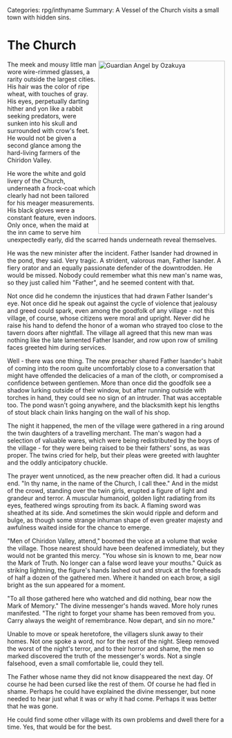 Categories: rpg/inthyname
Summary: A Vessel of the Church visits a small town with hidden sins.

# The Church

<img src="/attachments/art/guardian_angel_by_ozakuya-d2ybq9w.jpg" align="right" alt="Guardian Angel by Ozakuya" title="Guardian Angel by Ozakuya" class="hide-from-small" width="293" height="400" />

The meek and mousy little man wore wire-rimmed glasses, a rarity outside the largest cities.
His hair was the color of ripe wheat, with touches of gray.
His eyes, perpetually darting hither and yon like a rabbit seeking predators, were sunken into his skull and surrounded with crow's feet.
He would not be given a second glance among the hard-living farmers of the Chiridon Valley.

He wore the white and gold livery of the Church, underneath a frock-coat which clearly had not been tailored for his meager measurements.
His black gloves were a constant feature, even indoors.
Only once, when the maid at the inn came to serve him unexpectedly early, did the scarred hands underneath reveal themselves.

He was the new minister after the incident. Father Isander had drowned in the pond, they said. Very tragic.
A strident, valorous man, Father Isander. A fiery orator and an equally passionate defender of the downtrodden.
He would be missed. Nobody could remember what this new man's name was, so they just called him "Father", and he seemed content with that.

Not once did he condemn the injustices that had drawn Father Isander's eye.
Not once did he speak out against the cycle of violence that jealousy and greed could spark, even among the goodfolk
of any village - not this village, of course, whose citizens were moral and upright.
Never did he raise his hand to defend the honor of a woman who strayed too close to the tavern doors after nightfall.
The village all agreed that this new man was nothing like the late lamented Father Isander,
and row upon row of smiling faces greeted him during services.

Well - there was one thing.
The new preacher shared Father Isander's habit of coming into the room quite uncomfortably close to a conversation
that might have offended the delicacies of a man of the cloth, or compromised a confidence between gentlemen.
More than once did the goodfolk see a shadow lurking outside of their window, but after running outside with torches in hand,
they could see no sign of an intruder. That was acceptable too.
The pond wasn't going anywhere, and the blacksmith kept his lengths of stout black chain links hanging on the wall of his shop.

The night it happened, the men of the village were gathered in a ring around the twin daughters of a travelling merchant.
The man's wagon had a selection of valuable wares, which were being redistributed by the boys of the village - for they were being raised
to be their fathers' sons, as was proper.
The twins cried for help, but their pleas were greeted with laughter and the oddly anticipatory chuckle.

The prayer went unnoticed, as the new preacher often did. It had a curious end. "In thy name, in the name of the Church, I call thee."
And in the midst of the crowd, standing over the twin girls, erupted a figure of light and grandeur and terror.
A muscular humanoid, golden light radiating from its eyes, feathered wings sprouting from its back.
A flaming sword was sheathed at its side.
And sometimes the skin would ripple and deform and bulge, as though some strange inhuman shape of even greater majesty and awfulness
waited inside for the chance to emerge.

"Men of Chiridon Valley, attend," boomed the voice at a volume that woke the village.
Those nearest should have been deafened immediately, but they would not be granted this mercy.
"You whose sin is known to me, bear now the Mark of Truth. No longer can a false word leave your mouths."
Quick as striking lightning, the figure's hands lashed out and struck at the foreheads of half a dozen of the gathered men.
Where it handed on each brow, a sigil bright as the sun appeared for a moment.

"To all those gathered here who watched and did nothing, bear now the Mark of Memory."
The divine messenger's hands waved. More holy runes manifested.
"The right to forget your shame has been removed from you.
Carry always the weight of remembrance. Now depart, and sin no more."

Unable to move or speak heretofore, the villagers slunk away to their homes.
Not one spoke a word, nor for the rest of the night. Sleep removed the worst of the night's terror,
and to their horror and shame, the men so marked discovered the truth of the messenger's words.
Not a single falsehood, even a small comfortable lie, could they tell.

The Father whose name they did not know disappeared the next day.
Of course he had been cursed like the rest of them. Of course he had fled in shame.
Perhaps he could have explained the divine messenger, but none needed to hear just what it was or why it had come.
Perhaps it was better that he was gone.

He could find some other village with its own problems and dwell there for a time.
Yes, that would be for the best.
